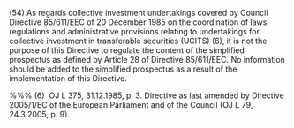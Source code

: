 (54) As regards collective investment undertakings covered by Council Directive 85/611/EEC of 20 December 1985 on the coordination of laws, regulations and administrative provisions relating to undertakings for collective investment in transferable securities (UCITS) (6), it is not the purpose of this Directive to regulate the content of the simplified prospectus as defined by Article 28 of Directive 85/611/EEC. No information should be added to the simplified prospectus as a result of the implementation of this Directive.

%%% (6)  OJ L 375, 31.12.1985, p. 3. Directive as last amended by Directive 2005/1/EC of the European Parliament and of the Council (OJ L 79, 24.3.2005, p. 9).